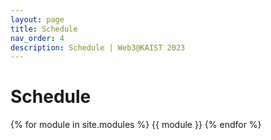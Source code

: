 ```yaml
---
layout: page
title: Schedule
nav_order: 4
description: Schedule | Web3@KAIST 2023
---
```


# Schedule 

{% for module in site.modules %}
{{ module }}
{% endfor %}
